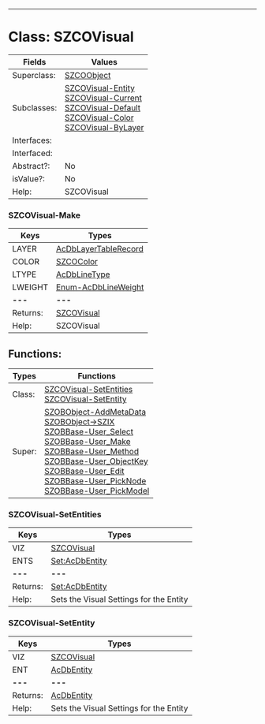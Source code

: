 ---------

# Class:	SZCOVisual

| Fields | Values |
| --------- | --------- |
| Superclass: | [SZCOObject](SZCOObject.html) |
| Subclasses: | [SZCOVisual-Entity](SZCOVisual-Entity.html) <br> [SZCOVisual-Current](SZCOVisual-Current.html) <br> [SZCOVisual-Default](SZCOVisual-Default.html) <br> [SZCOVisual-Color](SZCOVisual-Color.html) <br> [SZCOVisual-ByLayer](SZCOVisual-ByLayer.html) |
| Interfaces: |  |
| Interfaced: |  |
| Abstract?: | No |
| isValue?: | No |
| Help: | SZCOVisual |

### SZCOVisual-Make

| Keys | Types |
| --------- | --------- |
| LAYER | [AcDbLayerTableRecord](AcDbLayerTableRecord.html) |
| COLOR | [SZCOColor](SZCOColor.html) |
| LTYPE | [AcDbLineType](AcDbLineType.html) |
| LWEIGHT | [Enum-AcDbLineWeight](Enum-AcDbLineWeight.html) |
| **---** | **---** |
| Returns: | [SZCOVisual](SZCOVisual.html) |
| Help: | SZCOVisual |


## Functions:

| Types | Functions |
| --------- | --------- |
| Class: | [SZCOVisual-SetEntities](#SZCOVisual-SetEntities) <br> [SZCOVisual-SetEntity](#SZCOVisual-SetEntity) |
| Super: | [SZOBObject-AddMetaData](SZOBObject.html) <br> [SZOBObject->SZIX](SZOBObject.html) <br> [SZOBBase-User_Select](SZOBBase.html) <br> [SZOBBase-User_Make](SZOBBase.html) <br> [SZOBBase-User_Method](SZOBBase.html) <br> [SZOBBase-User_ObjectKey](SZOBBase.html) <br> [SZOBBase-User_Edit](SZOBBase.html) <br> [SZOBBase-User_PickNode](SZOBBase.html) <br> [SZOBBase-User_PickModel](SZOBBase.html) |


### SZCOVisual-SetEntities

| Keys | Types |
| --------- | --------- |
| VIZ | [SZCOVisual](SZCOVisual.html) |
| ENTS | [Set:AcDbEntity](AcDbEntity.html) |
| **---** | **---** |
| Returns: | [Set:AcDbEntity](AcDbEntity.html) |
| Help: | Sets the Visual Settings for the Entity |

### SZCOVisual-SetEntity

| Keys | Types |
| --------- | --------- |
| VIZ | [SZCOVisual](SZCOVisual.html) |
| ENT | [AcDbEntity](AcDbEntity.html) |
| **---** | **---** |
| Returns: | [AcDbEntity](AcDbEntity.html) |
| Help: | Sets the Visual Settings for the Entity |

